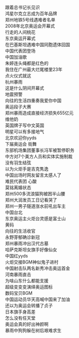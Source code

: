 跟着总书记长见识  
鸿星尔克立志成为百年品牌  
郑州地铁5号线遇难者名单  
2008年北京奥运会开幕式  
行走的人间桃花  
东京奥运开幕式  
在巴基斯坦遇难中国同胞遗体回国  
中国代表团登场  
中国加油歌  
朱婷连头绳都是红色的  
我住在广州最大烂尾楼里23年  
点火仪式就这  
杭州暴雨  
这是什么阴间开幕式  
地震预警  
向往的生活四重奏我爱你中国  
奥运段子大赛  
郑州暴雨造成直接经济损失655亿元  
维他奶  
英国牌子写中文英国  
明星可以有多接地气  
北京欢迎你yyds  
下届奥运会 街舞  
东部机场集团董事长冯军被暂停职务  
中方对7个美方人员和实体实施制裁  
没有羽生结弦  
以为火炬手是吉克隽逸  
中国出场时网友留言太感人了  
难民代表团 心酸  
莫铭离婚状态  
郑州500多流浪猫狗被困半山腰  
郑州大润发员工日记看哭了  
郑州一男子隧道涨水前吼出车主  
中国台北  
东京奥运主火炬台灵感是富士山  
黄码  
向往的生活收官  
永野芽郁确诊新冠  
郑州暴雨冲出汉代古墓  
哈萨克斯坦女旗手好像仙女  
中国红yyds  
火炬交接BGM神似鬼子进村  
中国射击队两名新秀冲击奥运首金  
河南暴雨直击  
为啥山东什么都能支援  
超级变变变演绎奥运图标  
数码宝贝BGM  
中国运动员华天高喊中国来了加油  
还以为奥运会转播了贞子  
日本旗手身高差  
怎么没有任天堂  
奥运会真的好出神颜啊  
暴雨中狗狗躲在树后艰难求生  
